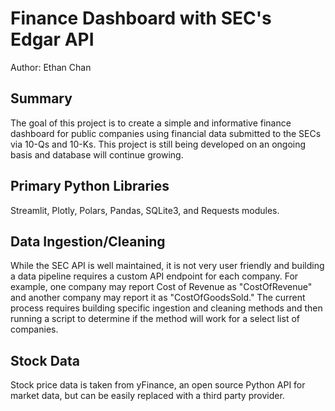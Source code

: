 # Finance Dashboard with SEC's Edgar API
Author: Ethan Chan

## Summary
The goal of this project is to create a simple and informative finance dashboard for public companies using financial data submitted to the SECs via 10-Qs and 10-Ks.
This project is still being developed on an ongoing basis and database will continue growing.

## Primary Python Libraries
Streamlit, Plotly, Polars, Pandas, SQLite3, and Requests modules.

## Data Ingestion/Cleaning
While the SEC API is well maintained, it is not very user friendly and building a data pipeline requires a custom API endpoint for each company.
For example, one company may report Cost of Revenue as "CostOfRevenue" and another company may report it as "CostOfGoodsSold."
The current process requires building specific ingestion and cleaning methods and then running a script to determine if the method will work for a select list of companies.

## Stock Data
Stock price data is taken from yFinance, an open source Python API for market data, but can be easily replaced with a third party provider.
